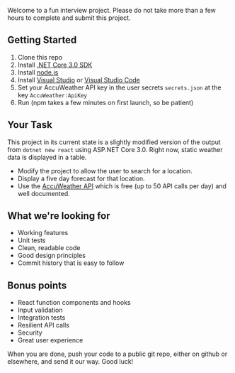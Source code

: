 Welcome to a fun interview project.  Please do not take more than a few hours to complete and submit this project.

## Getting Started

1. Clone this repo
1. Install [.NET Core 3.0 SDK](https://dotnet.microsoft.com/download/dotnet-core/3.0)
1. Install [node.js](https://nodejs.org/en/download/)
1. Install [Visual Studio](https://visualstudio.microsoft.com/vs/community/) or [Visual Studio Code](https://code.visualstudio.com/download)
1. Set your AccuWeather API key in the user secrets `secrets.json` at the key `AccuWeather:ApiKey`
1. Run (npm takes a few minutes on first launch, so be patient)

## Your Task

This project in its current state is a slightly modified version of the output from `dotnet new react` using ASP.NET Core 3.0.  Right now, static weather data is displayed in a table.

- Modify the project to allow the user to search for a location.
- Display a five day forecast for that location.  
- Use the [AccuWeather API](https://developer.accuweather.com/apis) which is free (up to 50 API calls per day) and well documented.  

## What we're looking for

- Working features
- Unit tests
- Clean, readable code
- Good design principles
- Commit history that is easy to follow

## Bonus points

- React function components and hooks
- Input validation
- Integration tests
- Resilient API calls
- Security
- Great user experience

When you are done, push your code to a public git repo, either on github or elsewhere, and send it our way.  Good luck!

